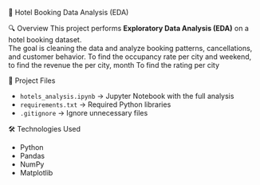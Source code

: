 🏨 Hotel Booking Data Analysis (EDA)

🔍 Overview
This project performs **Exploratory Data Analysis (EDA)** on a hotel booking dataset.  
The goal is cleaning the data and  analyze booking patterns, cancellations, and customer behavior.
To find the occupancy rate per city and weekend, to find the revenue the per city, month
To find the rating per city


📂 Project Files
- `hotels_analysis.ipynb` → Jupyter Notebook with the full analysis  
- `requirements.txt` → Required Python libraries  
- `.gitignore` → Ignore unnecessary files  

🛠️ Technologies Used
- Python  
- Pandas  
- NumPy  
- Matplotlib  
